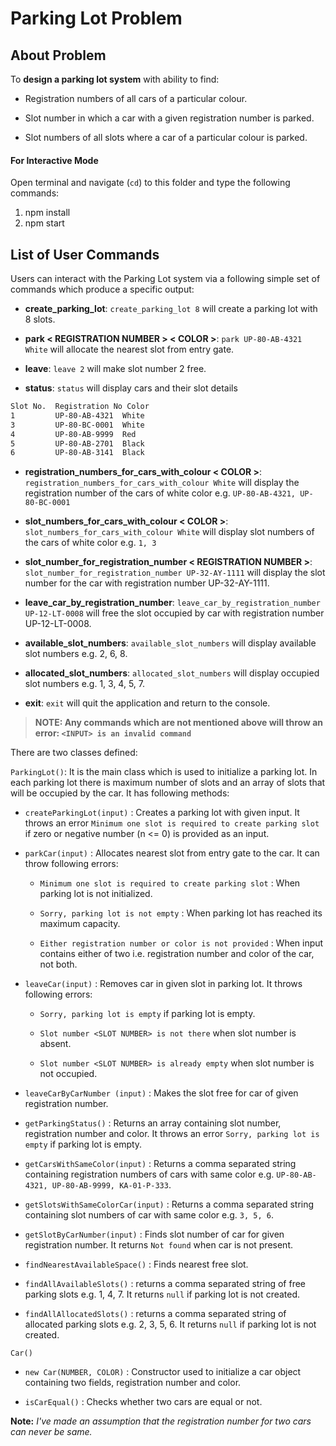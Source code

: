 # Parking Lot Problem

## About Problem

To **design a parking lot system** with ability to find:

- Registration numbers of all cars of a particular colour.

- Slot number in which a car with a given registration number is parked.

- Slot numbers of all slots where a car of a particular colour is parked.

#### For Interactive Mode

Open terminal and navigate (`cd`) to this folder and type the following commands:

1. npm install
2. npm start


## List of User Commands

Users can interact with the Parking Lot system via a following simple set of commands which produce a specific output:

- **create_parking_lot**: `create_parking_lot 8` will create a parking lot with 8 slots.

- **park < REGISTRATION NUMBER > < COLOR >**: `park UP-80-AB-4321 White` will allocate the nearest slot from entry gate.

- **leave**: `leave 2` will make slot number 2 free.

- **status**: `status` will display cars and their slot details

```bash
Slot No.  Registration No Color
1         UP-80-AB-4321  White
3         UP-80-BC-0001  White
4         UP-80-AB-9999  Red
5         UP-80-AB-2701  Black
6         UP-80-AB-3141  Black
```

- **registration_numbers_for_cars_with_colour < COLOR >**: `registration_numbers_for_cars_with_colour White` will display the registration number of the cars of white color e.g. `UP-80-AB-4321, UP-80-BC-0001`

- **slot_numbers_for_cars_with_colour < COLOR >**: `slot_numbers_for_cars_with_colour White` will display slot numbers of the cars of white color e.g. `1, 3`

- **slot_number_for_registration_number < REGISTRATION NUMBER >**: `slot_number_for_registration_number UP-32-AY-1111` will display the slot number for the car with registration number UP-32-AY-1111.

- **leave_car_by_registration_number**: `leave_car_by_registration_number UP-12-LT-0008` will free the slot occupied by car with registration number UP-12-LT-0008.

- **available_slot_numbers**: `available_slot_numbers` will display available slot numbers e.g. 2, 6, 8.

- **allocated_slot_numbers**: `allocated_slot_numbers` will display occupied slot numbers e.g. 1, 3, 4, 5, 7.

- **exit**: `exit` will quit the application and return to the console.

> **NOTE: Any commands which are not mentioned above will throw an error: `<INPUT> is an invalid command`**


There are two classes defined:

`ParkingLot()`: It is the main class which is used to initialize a parking lot. In each parking lot there is maximum number of slots and an array of slots that will be occupied by the car. It has following methods:

- `createParkingLot(input)` : Creates a parking lot with given input. It throws an error `Minimum one slot is required to create parking slot` if zero or negative number (n <= 0) is provided as an input.

- `parkCar(input)` : Allocates nearest slot from entry gate to the car. It can throw following errors:

    - `Minimum one slot is required to create parking slot` : When parking lot is not initialized.

    - `Sorry, parking lot is not empty` : When parking lot has reached its maximum capacity.

    - `Either registration number or color is not provided` : When input contains either of two i.e. registration number and color of the car, not both.

- `leaveCar(input)` : Removes car in given slot in parking lot. It throws following errors:

  - `Sorry, parking lot is empty` if parking lot is empty.

  - `Slot number <SLOT NUMBER> is not there` when slot number is absent.

  - `Slot number <SLOT NUMBER> is already empty` when slot number is not occupied.

- `leaveCarByCarNumber (input)` : Makes the slot free for car of given registration number.

- `getParkingStatus()` : Returns an array containing slot number, registration number and color. It throws an error `Sorry, parking lot is empty` if parking lot is empty.

- `getCarsWithSameColor(input)` : Returns a comma separated string containing registration numbers of cars with same color e.g. `UP-80-AB-4321, UP-80-AB-9999, KA-01-P-333`.

- `getSlotsWithSameColorCar(input)` : Returns a comma separated string containing slot numbers of car with same color e.g. `3, 5, 6`.

- `getSlotByCarNumber(input)` : Finds slot number of car for given registration number. It returns `Not found` when car is not present.

- `findNearestAvailableSpace()` : Finds nearest free slot.

- `findAllAvailableSlots()` : returns a comma separated string of free parking slots e.g. 1, 4, 7. It returns `null` if parking lot is not created.

- `findAllAllocatedSlots()` : returns a comma separated string of allocated parking slots e.g. 2, 3, 5, 6. It returns `null` if parking lot is not created.

`Car()`

- `new Car(NUMBER, COLOR)` : Constructor used to initialize a car object containing two fields, registration number and color.

- `isCarEqual()` : Checks whether two cars are equal or not.

**Note:** *I've made an assumption that the registration number for two cars can never be same.*
